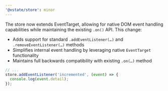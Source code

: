 ```yaml
---
'@xstate/store': minor
---
```


The store now extends EventTarget, allowing for native DOM event handling capabilities while maintaining the existing `.on()` API. This change:

- Adds support for standard `.addEventListener(…)` and `.removeEventListener(…)` methods
- Simplifies internal event handling by leveraging native `EventTarget` functionality
- Maintains full backwards compatibility with existing `.on(…)` method

```ts
// ...
store.addEventListener('incremented', (event) => {
  console.log(event.detail);
});
```
